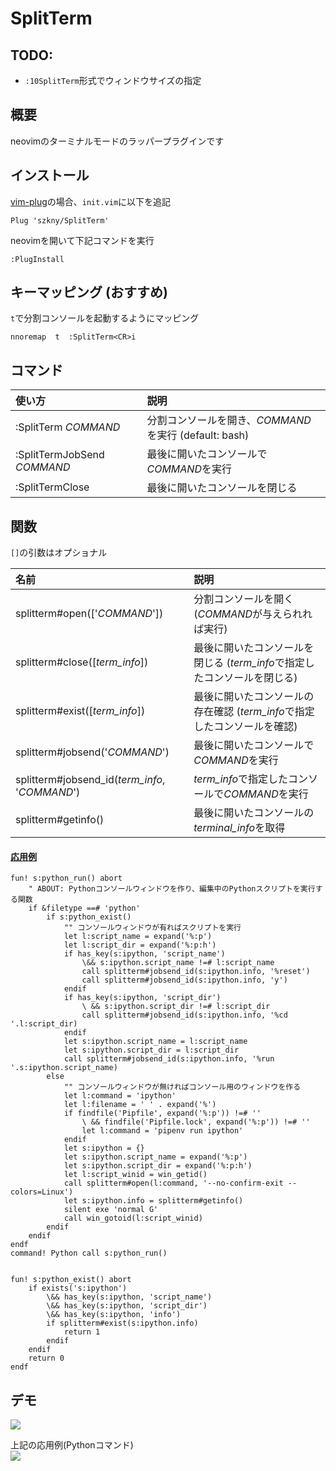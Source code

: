 # SplitTerm

## TODO:
- `:10SplitTerm`形式でウィンドウサイズの指定

## 概要

neovimのターミナルモードのラッパープラグインです  

## インストール

[vim-plug](https://github.com/junegunn/vim-plug)の場合、`init.vim`に以下を追記  

```vim
Plug 'szkny/SplitTerm'
```

neovimを開いて下記コマンドを実行  
```vim
:PlugInstall
```

## キーマッピング (おすすめ)

`t`で分割コンソールを起動するようにマッピング  

```vimscript
nnoremap  t  :SplitTerm<CR>i
```

## コマンド

| 使い方                      | 説明                                                  |
|:----------------------------|:------------------------------------------------------|
| :SplitTerm *COMMAND*        | 分割コンソールを開き、*COMMAND*を実行 (default: bash) |
| :SplitTermJobSend *COMMAND* | 最後に開いたコンソールで*COMMAND*を実行               |
| :SplitTermClose             | 最後に開いたコンソールを閉じる                        |

## 関数

`[]`の引数はオプショナル

| 名前                                           | 説明                                                                     |
|:-----------------------------------------------|:-------------------------------------------------------------------------|
| splitterm#open(['*COMMAND*'])                  | 分割コンソールを開く (*COMMAND*が与えられれば実行)                       |
| splitterm#close([*term_info*])                 | 最後に開いたコンソールを閉じる (*term_info*で指定したコンソールを閉じる) |
| splitterm#exist([*term_info*])                 | 最後に開いたコンソールの存在確認 (*term_info*で指定したコンソールを確認) |
| splitterm#jobsend('*COMMAND*')                 | 最後に開いたコンソールで*COMMAND*を実行                                  |
| splitterm#jobsend_id(*term_info*, '*COMMAND*') | *term_info*で指定したコンソールで*COMMAND*を実行                         |
| splitterm#getinfo()                            | 最後に開いたコンソールの*terminal_info*を取得                            |

#### <u>応用例</u>

```vim
fun! s:python_run() abort
    " ABOUT: Pythonコンソールウィンドウを作り、編集中のPythonスクリプトを実行する関数
    if &filetype ==# 'python'
        if s:python_exist()
            "" コンソールウィンドウが有ればスクリプトを実行
            let l:script_name = expand('%:p')
            let l:script_dir = expand('%:p:h')
            if has_key(s:ipython, 'script_name')
                \&& s:ipython.script_name !=# l:script_name
                call splitterm#jobsend_id(s:ipython.info, '%reset')
                call splitterm#jobsend_id(s:ipython.info, 'y')
            endif
            if has_key(s:ipython, 'script_dir')
                \ && s:ipython.script_dir !=# l:script_dir
                call splitterm#jobsend_id(s:ipython.info, '%cd '.l:script_dir)
            endif
            let s:ipython.script_name = l:script_name
            let s:ipython.script_dir = l:script_dir
            call splitterm#jobsend_id(s:ipython.info, '%run '.s:ipython.script_name)
        else
            "" コンソールウィンドウが無ければコンソール用のウィンドウを作る
            let l:command = 'ipython'
            let l:filename = ' ' . expand('%')
            if findfile('Pipfile', expand('%:p')) !=# ''
                \ && findfile('Pipfile.lock', expand('%:p')) !=# ''
                let l:command = 'pipenv run ipython'
            endif
            let s:ipython = {}
            let s:ipython.script_name = expand('%:p')
            let s:ipython.script_dir = expand('%:p:h')
            let l:script_winid = win_getid()
            call splitterm#open(l:command, '--no-confirm-exit --colors=Linux')
            let s:ipython.info = splitterm#getinfo()
            silent exe 'normal G'
            call win_gotoid(l:script_winid)
        endif
    endif
endf
command! Python call s:python_run()


fun! s:python_exist() abort
    if exists('s:ipython')
        \&& has_key(s:ipython, 'script_name')
        \&& has_key(s:ipython, 'script_dir')
        \&& has_key(s:ipython, 'info')
        if splitterm#exist(s:ipython.info)
            return 1
        endif
    endif
    return 0
endf
```

## デモ

![](https://github.com/szkny/SplitTerm/wiki/images/demo1.gif)  

上記の応用例(Pythonコマンド)  
![](https://github.com/szkny/SplitTerm/wiki/images/demo2.gif)  

